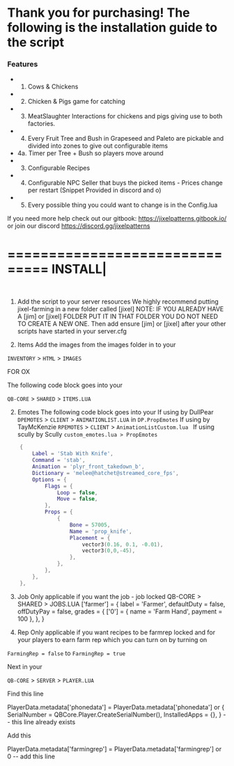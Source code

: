 # Thank you for purchasing! The following is the installation guide to the script

### Features
- 1. Cows & Chickens
- 2. Chicken & Pigs game for catching
- 3. MeatSlaughter Interactions for chickens and pigs giving use to both factories.
- 4. Every Fruit Tree and Bush in Grapeseed and Paleto are pickable and divided into zones to give out configurable items
- 4a. Timer per Tree + Bush so players move around
- 3. Configurable Recipes
- 4. Configurable NPC Seller that buys the picked items - Prices change per restart (Snippet Provided in discord and o)
 - 5.  Every possible thing you could want to change is in the Config.lua

If you need more help check out our gitbook: https://jixelpatterns.gitbook.io/
or join our discord https://discord.gg/jixelpatterns

===============================
INSTALL|
===========================
​
1. Add the script to your server resources
We highly recommend putting jixel-farming in a new folder called [jixel]
NOTE: IF YOU ALREADY HAVE A [jim] or [jixel] FOLDER PUT IT IN THAT FOLDER YOU DO NOT NEED TO CREATE A NEW ONE.
Then add ensure [jim] or [jixel] after your other scripts have started in your server.cfg

2. Items
Add the images from the images folder in to your

`INVENTORY` > `HTML` > `IMAGES`

FOR OX



The following code block goes into your

`QB-CORE` > `SHARED` > `ITEMS.LUA`

2. Emotes
The following code block goes into your
If using  by DullPear
 `DPEMOTES` > `CLIENT` > `ANIMATIONLIST.LUA` in `DP.PropEmotes`
If using  by TayMcKenzie
`RPEMOTES` > `CLIENT` > `AnimationListCustom.lua `
If using scully by Scully
`custom_emotes.lua > PropEmotes `
```lua
    {
        Label = 'Stab With Knife',
        Command = 'stab',
        Animation = 'plyr_front_takedown_b',
        Dictionary = 'melee@hatchet@streamed_core_fps',
        Options = {
            Flags = {
                Loop = false,
                Move = false,
            },
            Props = {
                {
                    Bone = 57005,
                    Name = 'prop_knife',
                    Placement = {
                        vector3(0.16, 0.1, -0.01),
                        vector3(0,0,-45),
                    },
                },
            },
        },
    },
```

3. Job
Only applicable if you want the job - job locked
QB-CORE > SHARED > JOBS.LUA
['farmer'] = {
        label = 'Farmer',
        defaultDuty = false,
        offDutyPay = false,
        grades = {
            ['0'] = { name = 'Farm Hand', payment = 100 },
        },
    }

4. Rep
Only applicable if you want recipes to be farmrep locked and for your players to earn farm rep
which you can turn on by turning on

`FarmingRep = false`
to
`FarmingRep = true`

Next in your

`QB-CORE` > `SERVER` > `PLAYER.LUA`

Find this line

PlayerData.metadata['phonedata'] = PlayerData.metadata['phonedata'] or {
        SerialNumber = QBCore.Player.CreateSerialNumber(),
        InstalledApps = {},
    } -- this line already exists

Add this

PlayerData.metadata['farmingrep'] = PlayerData.metadata['farmingrep'] or 0 -- add this line